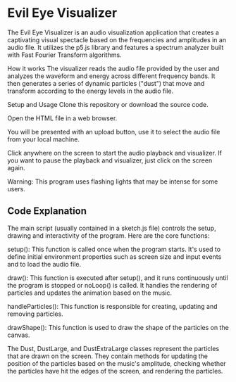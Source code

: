 # Evil Eye Visualizer


The Evil Eye Visualizer is an audio visualization application that creates a captivating visual spectacle based on the frequencies and amplitudes in an audio file. It utilizes the p5.js library and features a spectrum analyzer built with Fast Fourier Transform algorithms.

How it works
The visualizer reads the audio file provided by the user and analyzes the waveform and energy across different frequency bands. It then generates a series of dynamic particles ("dust") that move and transform according to the energy levels in the audio file.

Setup and Usage
Clone this repository or download the source code.

Open the HTML file in a web browser.

You will be presented with an upload button, use it to select the audio file from your local machine.

Click anywhere on the screen to start the audio playback and visualizer. If you want to pause the playback and visualizer, just click on the screen again.

Warning: This program uses flashing lights that may be intense for some users.

## Code Explanation
The main script (usually contained in a sketch.js file) controls the setup, drawing and interactivity of the program. Here are the core functions:

setup(): This function is called once when the program starts. It's used to define initial environment properties such as screen size and input events and to load the audio file.

draw(): This function is executed after setup(), and it runs continuously until the program is stopped or noLoop() is called. It handles the rendering of particles and updates the animation based on the music.

handleParticles(): This function is responsible for creating, updating and removing particles.

drawShape(): This function is used to draw the shape of the particles on the canvas.

The Dust, DustLarge, and DustExtraLarge classes represent the particles that are drawn on the screen. They contain methods for updating the position of the particles based on the music's amplitude, checking whether the particles have hit the edges of the screen, and rendering the particles.
